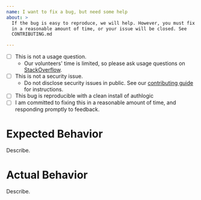 ```yaml
---
name: I want to fix a bug, but need some help
about: >
  If the bug is easy to reproduce, we will help. However, you must fix the bug,
  in a reasonable amount of time, or your issue will be closed. See
  CONTRIBUTING.md

---
```


- [ ] This is not a usage question.
  - Our volunteers' time is limited, so please ask usage questions on
    [StackOverflow](http://stackoverflow.com/questions/tagged/authlogic).
- [ ] This is not a security issue.
  - Do not disclose security issues in public. See our [contributing
    guide](https://github.com/binarylogic/authlogic/blob/master/CONTRIBUTING.md)
    for instructions.
- [ ] This bug is reproducible with a clean install of authlogic
- [ ] I am committed to fixing this in a reasonable amount of time, and
  responding promptly to feedback.

# Expected Behavior

Describe.

# Actual Behavior

Describe.
